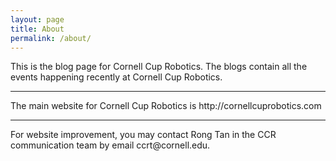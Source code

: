 ```yaml
---
layout: page
title: About
permalink: /about/
---
```


This is the blog page for Cornell Cup Robotics.
The blogs contain all the events happening recently at Cornell Cup Robotics.
<hr> The main website for Cornell Cup Robotics is http://cornellcuprobotics.com
<hr> For website improvement, you may contact Rong Tan in the CCR communication team by email ccrt@cornell.edu. 

[jekyll-organization]: https://github.com/jekyll
